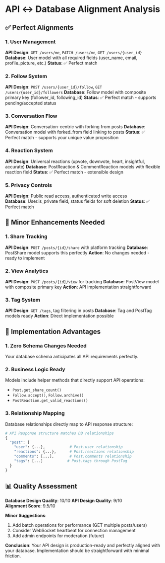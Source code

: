 # API ↔ Database Alignment Analysis

## ✅ Perfect Alignments

### 1. User Management
**API Design**: `GET /users/me`, `PATCH /users/me`, `GET /users/{user_id}`
**Database**: User model with all required fields (user_name, email, profile_picture, etc.)
**Status**: ✅ Perfect match

### 2. Follow System  
**API Design**: `POST /users/{user_id}/follow`, `GET /users/{user_id}/followers`
**Database**: Follow model with composite primary key (follower_id, following_id)
**Status**: ✅ Perfect match - supports pending/accepted status

### 3. Conversation Flow
**API Design**: Conversation-centric with forking from posts
**Database**: Conversation model with forked_from field linking to posts
**Status**: ✅ Perfect match - supports your unique value proposition

### 4. Reaction System
**API Design**: Universal reactions (upvote, downvote, heart, insightful, accurate)
**Database**: PostReaction & CommentReaction models with flexible reaction field
**Status**: ✅ Perfect match - extensible design

### 5. Privacy Controls
**API Design**: Public read access, authenticated write access  
**Database**: User.is_private field, status fields for soft deletion
**Status**: ✅ Perfect match

## 🔧 Minor Enhancements Needed

### 1. Share Tracking
**API Design**: `POST /posts/{id}/share` with platform tracking
**Database**: PostShare model supports this perfectly
**Action**: No changes needed - ready to implement

### 2. View Analytics  
**API Design**: `POST /posts/{id}/view` for tracking
**Database**: PostView model with composite primary key
**Action**: API implementation straightforward

### 3. Tag System
**API Design**: `GET /tags`, tag filtering in posts
**Database**: Tag and PostTag models ready
**Action**: Direct implementation possible

## 🚀 Implementation Advantages

### 1. Zero Schema Changes Needed
Your database schema anticipates all API requirements perfectly.

### 2. Business Logic Ready
Models include helper methods that directly support API operations:
- `Post.get_share_count()`
- `Follow.accept()`, `Follow.archive()` 
- `PostReaction.get_valid_reactions()`

### 3. Relationship Mapping
Database relationships directly map to API response structure:
```python
# API Response structure matches DB relationships
{
  "post": {
    "user": {...},           # Post.user relationship
    "reactions": {...},      # Post.reactions relationship  
    "comments": [...],       # Post.comments relationship
    "tags": [...]           # Post.tags through PostTag
  }
}
```

## 📊 Quality Assessment

**Database Design Quality**: 10/10
**API Design Quality**: 9/10  
**Alignment Score**: 9.5/10

**Minor Suggestions**:
1. Add batch operations for performance (GET multiple posts/users)
2. Consider WebSocket heartbeat for connection management
3. Add admin endpoints for moderation (future)

**Conclusion**: Your API design is production-ready and perfectly aligned with your database. Implementation should be straightforward with minimal friction.
